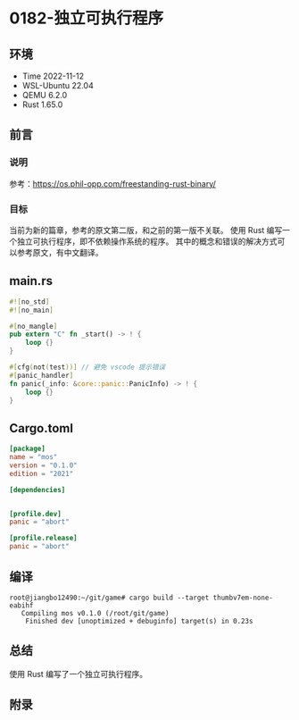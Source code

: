 # 0182-独立可执行程序

## 环境

- Time 2022-11-12
- WSL-Ubuntu 22.04
- QEMU 6.2.0
- Rust 1.65.0

## 前言

### 说明

参考：<https://os.phil-opp.com/freestanding-rust-binary/>

### 目标

当前为新的篇章，参考的原文第二版，和之前的第一版不关联。
使用 Rust 编写一个独立可执行程序，即不依赖操作系统的程序。
其中的概念和错误的解决方式可以参考原文，有中文翻译。

## main.rs

```rust
#![no_std]
#![no_main]

#[no_mangle]
pub extern "C" fn _start() -> ! {
    loop {}
}

#[cfg(not(test))] // 避免 vscode 提示错误
#[panic_handler]
fn panic(_info: &core::panic::PanicInfo) -> ! {
    loop {}
}
```

## Cargo.toml

```toml
[package]
name = "mos"
version = "0.1.0"
edition = "2021"

[dependencies]


[profile.dev]
panic = "abort"

[profile.release]
panic = "abort"
```

## 编译

```text
root@jiangbo12490:~/git/game# cargo build --target thumbv7em-none-eabihf
   Compiling mos v0.1.0 (/root/git/game)
    Finished dev [unoptimized + debuginfo] target(s) in 0.23s
```

## 总结

使用 Rust 编写了一个独立可执行程序。

## 附录
